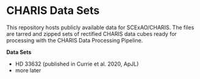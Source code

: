 # CHARIS Data Sets

This repository hosts publicly available data for SCExAO/CHARIS.   The files are tarred and zipped sets of rectified CHARIS data cubes ready for processing with the CHARIS Data Processing Pipeline.

**Data Sets**

- HD 33632 (published in Currie et al. 2020, ApJL)
- more later
